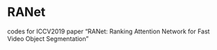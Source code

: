# RANet
codes for ICCV2019 paper “RANet: Ranking Attention Network for Fast Video Object Segmentation”
